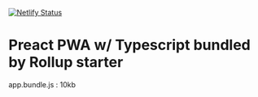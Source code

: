 [![Netlify Status](https://api.netlify.com/api/v1/badges/3977b92f-a222-450f-b3c8-9b4f62a4bacd/deploy-status)](https://app.netlify.com/sites/preact-typescript-rollup-starter/deploys)


# Preact PWA w/ Typescript bundled by Rollup starter

app.bundle.js : 10kb
